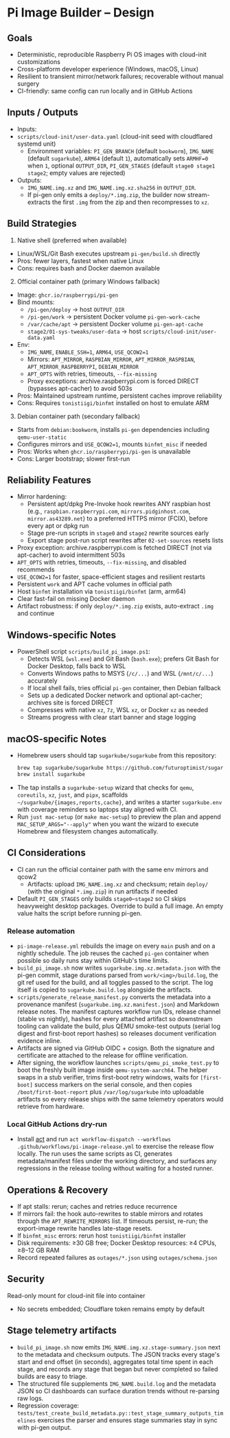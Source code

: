# Pi Image Builder – Design

## Goals
- Deterministic, reproducible Raspberry Pi OS images with cloud-init customizations
- Cross-platform developer experience (Windows, macOS, Linux)
- Resilient to transient mirror/network failures; recoverable without manual surgery
- CI-friendly: same config can run locally and in GitHub Actions

## Inputs / Outputs
- Inputs:
- `scripts/cloud-init/user-data.yaml` (cloud-init seed with cloudflared systemd unit)
  - Environment variables:
    `PI_GEN_BRANCH` (default `bookworm`),
    `IMG_NAME` (default `sugarkube`),
    `ARM64` (default `1`), automatically sets `ARMHF=0` when `1`,
    optional `OUTPUT_DIR`,
    `PI_GEN_STAGES` (default `stage0 stage1 stage2`; empty values are rejected)
- Outputs:
  - `IMG_NAME.img.xz` and `IMG_NAME.img.xz.sha256` in `OUTPUT_DIR`.
  - If pi-gen only emits a `deploy/*.img.zip`, the builder now stream-extracts
    the first `.img` from the zip and then recompresses to `xz`.

## Build Strategies

1) Native shell (preferred when available)
- Linux/WSL/Git Bash executes upstream `pi-gen/build.sh` directly
- Pros: fewer layers, fastest when native Linux
- Cons: requires bash and Docker daemon available

2) Official container path (primary Windows fallback)
- Image: `ghcr.io/raspberrypi/pi-gen`
- Bind mounts:
  - `/pi-gen/deploy` → host `OUTPUT_DIR`
  - `/pi-gen/work` → persistent Docker volume `pi-gen-work-cache`
  - `/var/cache/apt` → persistent Docker volume `pi-gen-apt-cache`
  - `stage2/01-sys-tweaks/user-data` → host `scripts/cloud-init/user-data.yaml`
- Env:
  - `IMG_NAME`, `ENABLE_SSH=1`, `ARM64`, `USE_QCOW2=1`
  - Mirrors: `APT_MIRROR`, `RASPBIAN_MIRROR`, `APT_MIRROR_RASPBIAN`, `APT_MIRROR_RASPBERRYPI`, `DEBIAN_MIRROR`
  - `APT_OPTS` with retries, timeouts, `--fix-missing`
  - Proxy exceptions: archive.raspberrypi.com is forced DIRECT (bypasses apt-cacher) to avoid 503s
- Pros: Maintained upstream runtime, persistent caches improve reliability
- Cons: Requires `tonistiigi/binfmt` installed on host to emulate ARM

3) Debian container path (secondary fallback)
- Starts from `debian:bookworm`, installs `pi-gen` dependencies including `qemu-user-static`
- Configures mirrors and `USE_QCOW2=1`, mounts `binfmt_misc` if needed
- Pros: Works when `ghcr.io/raspberrypi/pi-gen` is unavailable
- Cons: Larger bootstrap; slower first-run

## Reliability Features
- Mirror hardening:
  - Persistent apt/dpkg Pre-Invoke hook rewrites ANY raspbian host
    (e.g., `raspbian.raspberrypi.com`, `mirrors.pidginhost.com`, `mirror.as43289.net`)
    to a preferred HTTPS mirror (FCIX), before every apt or dpkg run
  - Stage pre-run scripts in `stage0` and `stage2` rewrite sources early
  - Export stage post-run script rewrites after `02-set-sources` resets lists
- Proxy exception: archive.raspberrypi.com is fetched DIRECT (not via apt-cacher) to avoid intermittent 503s
- `APT_OPTS` with retries, timeouts, `--fix-missing`, and disabled recommends
- `USE_QCOW2=1` for faster, space-efficient stages and resilient restarts
- Persistent `work` and APT cache volumes in official path
- Host `binfmt` installation via `tonistiigi/binfmt` (arm, arm64)
- Clear fast-fail on missing Docker daemon
- Artifact robustness: if only `deploy/*.img.zip` exists, auto-extract `.img` and continue

## Windows-specific Notes
- PowerShell script `scripts/build_pi_image.ps1`:
  - Detects WSL (`wsl.exe`) and Git Bash (`bash.exe`); prefers Git Bash for
    Docker Desktop, falls back to WSL
  - Converts Windows paths to MSYS (`/c/...`) and WSL (`/mnt/c/...`) accurately
  - If local shell fails, tries official `pi-gen` container, then Debian fallback
  - Sets up a dedicated Docker network and optional apt-cacher; archives site is forced DIRECT
  - Compresses with native `xz`, `7z`, WSL `xz`, or Docker `xz` as needed
  - Streams progress with clear start banner and stage logging

## macOS-specific Notes
- Homebrew users should tap `sugarkube/sugarkube` from this repository:
  ```bash
  brew tap sugarkube/sugarkube https://github.com/futuroptimist/sugarkube
  brew install sugarkube
  ```
- The tap installs a `sugarkube-setup` wizard that checks for `qemu`, `coreutils`, `xz`, `just`, and
  `pipx`, scaffolds `~/sugarkube/{images,reports,cache}`, and writes a starter `sugarkube.env` with
  coverage reminders so laptops stay aligned with CI.
- Run `just mac-setup` (or `make mac-setup`) to preview the plan and append `MAC_SETUP_ARGS="--apply"`
  when you want the wizard to execute Homebrew and filesystem changes automatically.

## CI Considerations
- CI can run the official container path with the same env mirrors and qcow2
  - Artifacts: upload `IMG_NAME.img.xz` and checksum; retain `deploy/` (with the
    original `*.img.zip`) in run artifacts if needed
- Default `PI_GEN_STAGES` only builds `stage0`–`stage2` so CI skips heavyweight desktop
  packages. Override to build a full image. An empty value halts the script before
  running pi-gen.

### Release automation
- `pi-image-release.yml` rebuilds the image on every `main` push and on a nightly
  schedule. The job reuses the cached `pi-gen` container when possible so daily runs
  stay within GitHub's time limits.
- `build_pi_image.sh` now writes `sugarkube.img.xz.metadata.json` with the pi-gen
  commit, stage durations parsed from `work/<img>/build.log`, the git ref used for
  the build, and all toggles passed to the script. The log itself is copied to
  `sugarkube.build.log` alongside the artifacts.
- `scripts/generate_release_manifest.py` converts the metadata into a
  provenance manifest (`sugarkube.img.xz.manifest.json`) and Markdown release notes.
  The manifest captures workflow run IDs, release channel (stable vs nightly),
  hashes for every attached artifact so downstream tooling can validate the
  build, plus QEMU smoke-test outputs (serial log digest and first-boot report
  hashes) so releases document verification evidence inline.
- Artifacts are signed via GitHub OIDC + cosign. Both the signature and certificate
  are attached to the release for offline verification.
- After signing, the workflow launches `scripts/qemu_pi_smoke_test.py` to boot the
  freshly built image inside `qemu-system-aarch64`. The helper swaps in a stub
  verifier, trims first-boot retry windows, waits for `[first-boot]` success markers
  on the serial console, and then copies `/boot/first-boot-report` plus
  `/var/log/sugarkube` into uploadable artifacts so every release ships with the
  same telemetry operators would retrieve from hardware.

### Local GitHub Actions dry-run
- Install [act](https://github.com/nektos/act) and run `act workflow-dispatch --workflows
  .github/workflows/pi-image-release.yml` to exercise the release flow locally. The run
  uses the same scripts as CI, generates metadata/manifest files under the working
  directory, and surfaces any regressions in the release tooling without waiting for a
  hosted runner.

## Operations & Recovery
- If apt stalls: rerun; caches and retries reduce recurrence
- If mirrors fail: the hook auto-rewrites to stable mirrors and rotates through the
  `APT_REWRITE_MIRRORS` list. If timeouts persist, re-run; the export-image rewrite
  handles late-stage resets.
- If `binfmt_misc` errors: rerun host `tonistiigi/binfmt` installer
- Disk requirements: ≥30 GB free; Docker Desktop resources: ≥4 CPUs, ≥8–12 GB RAM
- Record repeated failures as `outages/*.json` using `outages/schema.json`

## Security
Read-only mount for cloud-init file into container
- No secrets embedded; Cloudflare token remains empty by default

## Stage telemetry artifacts
- `build_pi_image.sh` now emits `IMG_NAME.img.xz.stage-summary.json` next to the metadata and
  checksum outputs. The JSON tracks every stage's start and end offset (in seconds), aggregates total
  time spent in each stage, and records any stage that began but never completed so failed builds are
  easy to triage.
- The structured file supplements `IMG_NAME.build.log` and the metadata JSON so CI dashboards can
  surface duration trends without re-parsing raw logs.
- Regression coverage: `tests/test_create_build_metadata.py::test_stage_summary_outputs_timelines`
  exercises the parser and ensures stage summaries stay in sync with pi-gen output.
